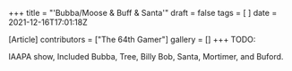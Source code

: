 +++
title = "'Bubba/Moose & Buff & Santa'"
draft = false
tags = [ ]
date = 2021-12-16T17:01:18Z

[Article]
contributors = ["The 64th Gamer"]
gallery = []
+++
TODO:

IAAPA show, Included Bubba, Tree, Billy Bob, Santa, Mortimer, and Buford.